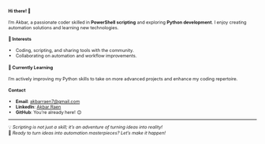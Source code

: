 <div style="font-size:9px;">

#### Hi there! 👋

I’m Akbar, a passionate coder skilled in **PowerShell scripting** and exploring **Python development**. I enjoy creating automation solutions and learning new technologies.

#### 🎯 Interests
- Coding, scripting, and sharing tools with the community.
- Collaborating on automation and workflow improvements.

#### 🌱 Currently Learning
I’m actively improving my Python skills to take on more advanced projects and enhance my coding repertoire.

#### Contact
- **Email**: akbarraen7@gmail.com
- **LinkedIn**: [Akbar Raen](http://linkedin.com/in/akbarraen)
- **GitHub**: You're already here! 😉

---
💡 *Scripting is not just a skill; it’s an adventure of turning ideas into reality!*<br>
🚀 *Ready to turn ideas into automation masterpieces? Let’s make it happen!*
</div>
